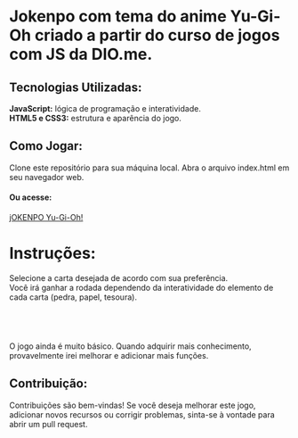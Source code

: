 <h1>Jokenpo com tema do anime Yu-Gi-Oh criado a partir do curso de jogos com JS da DIO.me.</h1>

<h2>Tecnologias Utilizadas:</h2>
<b>JavaScript:</b> lógica de programação e interatividade. <br>
<b>HTML5 e CSS3:</b> estrutura e aparência do jogo.

<br>
<h2>Como Jogar:</h2>
Clone este repositório para sua máquina local. Abra o arquivo index.html em seu navegador web.
<h4>Ou acesse:</h4>
<a href="https://llercio.github.io/Yu-Gi-Oh-jokenpo/">jOKENPO Yu-Gi-Oh!</a>
<h1>Instruções:</h1>
Selecione a carta desejada de acordo com sua preferência. <br>
Você irá ganhar a rodada dependendo da interatividade do elemento de cada carta (pedra, papel, tesoura).

<br><br>
<h3></h3>O jogo ainda é muito básico. Quando adquirir mais conhecimento, provavelmente irei melhorar e adicionar mais funções.</h3>

<br>

<h2>Contribuição:</h2>
Contribuições são bem-vindas! Se você deseja melhorar este jogo, adicionar novos recursos ou corrigir problemas, sinta-se à vontade para abrir um pull request.
